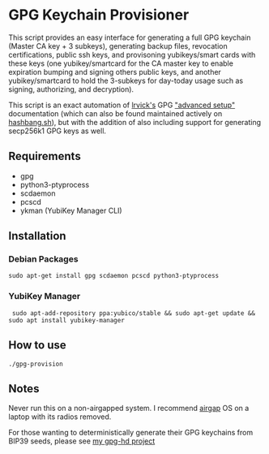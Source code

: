  GPG Keychain Provisioner
=============================
This script provides an easy interface for generating a full GPG keychain (Master CA key + 3 subkeys), generating backup files, revocation certifications, public ssh keys, and provisoning yubikeys/smart cards with these keys (one yubikey/smartcard for the CA master key to enable expiration bumping and signing others public keys, and another yubikey/smartcard to hold the 3-subkeys for day-today usage such as signing, authorizing, and decryption).

This script is an exact automation of [lrvick's](https://github.com/lrvick) GPG ["advanced setup"](https://github.com/lrvick/security-token-docs/blob/master/Use_Cases/GPG/Advanced_Setup.md) documentation (which can also be found maintained actively on [hashbang.sh](https://book.hashbang.sh/docs/security/key-management/gnupg/)), but with the addition of also including support for generating secp256k1 GPG keys as well.


## Requirements ##

* gpg
* python3-ptyprocess
* scdaemon
* pcscd
* ykman (YubiKey Manager CLI)


## Installation ##

### Debian Packages ###
`sudo apt-get install gpg scdaemon pcscd python3-ptyprocess`

### YubiKey Manager ###

` sudo apt-add-repository ppa:yubico/stable && sudo apt-get update && sudo apt install yubikey-manager`

## How to use ##

`./gpg-provision`


## Notes ##

Never run this on a non-airgapped system.  I recommend [airgap](https://github.com/Logicwax/airgap) OS on a laptop with its radios removed.

For those wanting to deterministically generate their GPG keychains from BIP39 seeds, please see [my gpg-hd project](https://github.com/Logicwax/gpg-hd)
